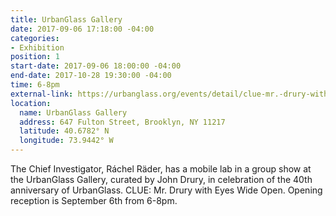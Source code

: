 ```yaml
---
title: UrbanGlass Gallery
date: 2017-09-06 17:18:00 -04:00
categories:
- Exhibition
position: 1
start-date: 2017-09-06 18:00:00 -04:00
end-date: 2017-10-28 19:30:00 -04:00
time: 6-8pm
external-link: https://urbanglass.org/events/detail/clue-mr.-drury-with-eyes-wide-open
location:
  name: UrbanGlass Gallery
  address: 647 Fulton Street, Brooklyn, NY 11217
  latitude: 40.6782° N
  longitude: 73.9442° W
---
```


The Chief Investigator, Ráchel Räder, has a mobile lab in a group show at the UrbanGlass Gallery, curated by John Drury, in celebration of the 40th anniversary of UrbanGlass. 
CLUE: Mr. Drury with Eyes Wide Open.
Opening reception is September 6th from 6-8pm. 
